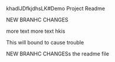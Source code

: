 khadlJDfkjdhsLK#Demo Project Readme 

NEW BRANHC CHANGES

more text more text
hkis

This will bound to cause trouble

NEW BRANHC CHANGESs the readme file 
